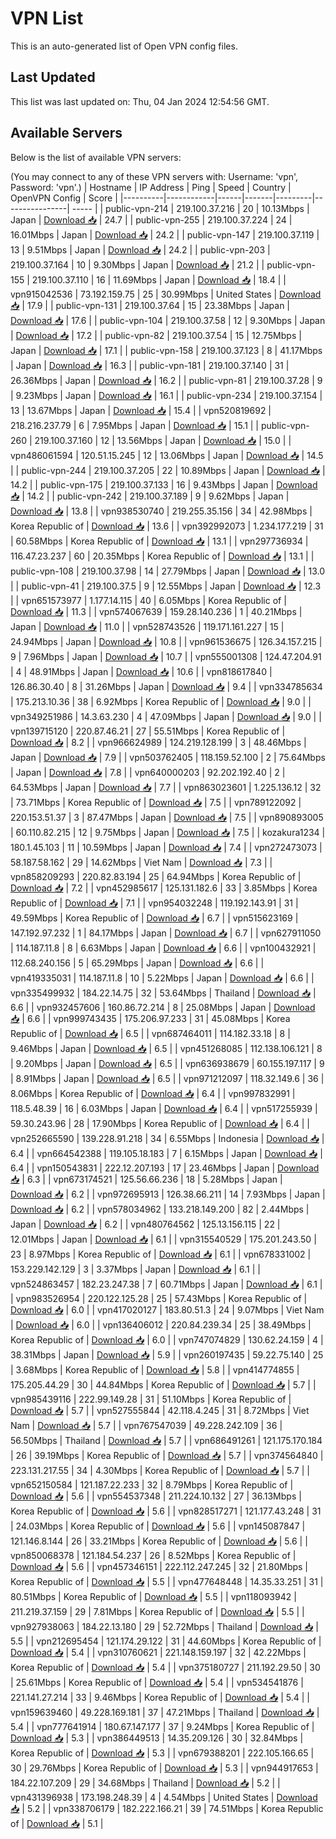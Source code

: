 # VPN List

This is an auto-generated list of Open VPN config files.

## Last Updated

This list was last updated on: Thu, 04 Jan 2024 12:54:56 GMT.

## Available Servers

Below is the list of available VPN servers:

(You may connect to any of these VPN servers with: Username: 'vpn', Password: 'vpn'.)
| Hostname | IP Address | Ping | Speed | Country | OpenVPN Config | Score |
|----------|------------|------|-------|---------|----------------| ----- |
| public-vpn-214 | 219.100.37.216 | 20 | 10.13Mbps | Japan | [Download 📥](./configs/server_0_JP.ovpn) | 24.7 |
| public-vpn-255 | 219.100.37.224 | 24 | 16.01Mbps | Japan | [Download 📥](./configs/server_1_JP.ovpn) | 24.2 |
| public-vpn-147 | 219.100.37.119 | 13 | 9.51Mbps | Japan | [Download 📥](./configs/server_2_JP.ovpn) | 24.2 |
| public-vpn-203 | 219.100.37.164 | 10 | 9.30Mbps | Japan | [Download 📥](./configs/server_3_JP.ovpn) | 21.2 |
| public-vpn-155 | 219.100.37.110 | 16 | 11.69Mbps | Japan | [Download 📥](./configs/server_4_JP.ovpn) | 18.4 |
| vpn915042536 | 73.192.159.75 | 25 | 30.99Mbps | United States | [Download 📥](./configs/server_5_US.ovpn) | 17.9 |
| public-vpn-131 | 219.100.37.64 | 15 | 23.38Mbps | Japan | [Download 📥](./configs/server_6_JP.ovpn) | 17.6 |
| public-vpn-104 | 219.100.37.58 | 12 | 9.30Mbps | Japan | [Download 📥](./configs/server_7_JP.ovpn) | 17.2 |
| public-vpn-82 | 219.100.37.54 | 15 | 12.75Mbps | Japan | [Download 📥](./configs/server_8_JP.ovpn) | 17.1 |
| public-vpn-158 | 219.100.37.123 | 8 | 41.17Mbps | Japan | [Download 📥](./configs/server_9_JP.ovpn) | 16.3 |
| public-vpn-181 | 219.100.37.140 | 31 | 26.36Mbps | Japan | [Download 📥](./configs/server_10_JP.ovpn) | 16.2 |
| public-vpn-81 | 219.100.37.28 | 9 | 9.23Mbps | Japan | [Download 📥](./configs/server_11_JP.ovpn) | 16.1 |
| public-vpn-234 | 219.100.37.154 | 13 | 13.67Mbps | Japan | [Download 📥](./configs/server_12_JP.ovpn) | 15.4 |
| vpn520819692 | 218.216.237.79 | 6 | 7.95Mbps | Japan | [Download 📥](./configs/server_13_JP.ovpn) | 15.1 |
| public-vpn-260 | 219.100.37.160 | 12 | 13.56Mbps | Japan | [Download 📥](./configs/server_14_JP.ovpn) | 15.0 |
| vpn486061594 | 120.51.15.245 | 12 | 13.06Mbps | Japan | [Download 📥](./configs/server_15_JP.ovpn) | 14.5 |
| public-vpn-244 | 219.100.37.205 | 22 | 10.89Mbps | Japan | [Download 📥](./configs/server_16_JP.ovpn) | 14.2 |
| public-vpn-175 | 219.100.37.133 | 16 | 9.43Mbps | Japan | [Download 📥](./configs/server_17_JP.ovpn) | 14.2 |
| public-vpn-242 | 219.100.37.189 | 9 | 9.62Mbps | Japan | [Download 📥](./configs/server_18_JP.ovpn) | 13.8 |
| vpn938530740 | 219.255.35.156 | 34 | 42.98Mbps | Korea Republic of | [Download 📥](./configs/server_19_KR.ovpn) | 13.6 |
| vpn392992073 | 1.234.177.219 | 31 | 60.58Mbps | Korea Republic of | [Download 📥](./configs/server_20_KR.ovpn) | 13.1 |
| vpn297736934 | 116.47.23.237 | 60 | 20.35Mbps | Korea Republic of | [Download 📥](./configs/server_21_KR.ovpn) | 13.1 |
| public-vpn-108 | 219.100.37.98 | 14 | 27.79Mbps | Japan | [Download 📥](./configs/server_22_JP.ovpn) | 13.0 |
| public-vpn-41 | 219.100.37.5 | 9 | 12.55Mbps | Japan | [Download 📥](./configs/server_23_JP.ovpn) | 12.3 |
| vpn651573977 | 1.177.14.115 | 40 | 6.05Mbps | Korea Republic of | [Download 📥](./configs/server_24_KR.ovpn) | 11.3 |
| vpn574067639 | 159.28.140.236 | 1 | 40.21Mbps | Japan | [Download 📥](./configs/server_25_JP.ovpn) | 11.0 |
| vpn528743526 | 119.171.161.227 | 15 | 24.94Mbps | Japan | [Download 📥](./configs/server_26_JP.ovpn) | 10.8 |
| vpn961536675 | 126.34.157.215 | 9 | 7.96Mbps | Japan | [Download 📥](./configs/server_27_JP.ovpn) | 10.7 |
| vpn555001308 | 124.47.204.91 | 4 | 48.91Mbps | Japan | [Download 📥](./configs/server_28_JP.ovpn) | 10.6 |
| vpn818617840 | 126.86.30.40 | 8 | 31.26Mbps | Japan | [Download 📥](./configs/server_29_JP.ovpn) | 9.4 |
| vpn334785634 | 175.213.10.36 | 38 | 6.92Mbps | Korea Republic of | [Download 📥](./configs/server_30_KR.ovpn) | 9.0 |
| vpn349251986 | 14.3.63.230 | 4 | 47.09Mbps | Japan | [Download 📥](./configs/server_31_JP.ovpn) | 9.0 |
| vpn139715120 | 220.87.46.21 | 27 | 55.51Mbps | Korea Republic of | [Download 📥](./configs/server_32_KR.ovpn) | 8.2 |
| vpn966624989 | 124.219.128.199 | 3 | 48.46Mbps | Japan | [Download 📥](./configs/server_33_JP.ovpn) | 7.9 |
| vpn503762405 | 118.159.52.100 | 2 | 75.64Mbps | Japan | [Download 📥](./configs/server_34_JP.ovpn) | 7.8 |
| vpn640000203 | 92.202.192.40 | 2 | 64.53Mbps | Japan | [Download 📥](./configs/server_35_JP.ovpn) | 7.7 |
| vpn863023601 | 1.225.136.12 | 32 | 73.71Mbps | Korea Republic of | [Download 📥](./configs/server_36_KR.ovpn) | 7.5 |
| vpn789122092 | 220.153.51.37 | 3 | 87.47Mbps | Japan | [Download 📥](./configs/server_37_JP.ovpn) | 7.5 |
| vpn890893005 | 60.110.82.215 | 12 | 9.75Mbps | Japan | [Download 📥](./configs/server_38_JP.ovpn) | 7.5 |
| kozakura1234 | 180.1.45.103 | 11 | 10.59Mbps | Japan | [Download 📥](./configs/server_39_JP.ovpn) | 7.4 |
| vpn272473073 | 58.187.58.162 | 29 | 14.62Mbps | Viet Nam | [Download 📥](./configs/server_40_VN.ovpn) | 7.3 |
| vpn858209293 | 220.82.83.194 | 25 | 64.94Mbps | Korea Republic of | [Download 📥](./configs/server_41_KR.ovpn) | 7.2 |
| vpn452985617 | 125.131.182.6 | 33 | 3.85Mbps | Korea Republic of | [Download 📥](./configs/server_42_KR.ovpn) | 7.1 |
| vpn954032248 | 119.192.143.91 | 31 | 49.59Mbps | Korea Republic of | [Download 📥](./configs/server_43_KR.ovpn) | 6.7 |
| vpn515623169 | 147.192.97.232 | 1 | 84.17Mbps | Japan | [Download 📥](./configs/server_44_JP.ovpn) | 6.7 |
| vpn627911050 | 114.187.11.8 | 8 | 6.63Mbps | Japan | [Download 📥](./configs/server_45_JP.ovpn) | 6.6 |
| vpn100432921 | 112.68.240.156 | 5 | 65.29Mbps | Japan | [Download 📥](./configs/server_46_JP.ovpn) | 6.6 |
| vpn419335031 | 114.187.11.8 | 10 | 5.22Mbps | Japan | [Download 📥](./configs/server_47_JP.ovpn) | 6.6 |
| vpn335499932 | 184.22.14.75 | 32 | 53.64Mbps | Thailand | [Download 📥](./configs/server_48_TH.ovpn) | 6.6 |
| vpn932457606 | 160.86.72.214 | 8 | 25.08Mbps | Japan | [Download 📥](./configs/server_49_JP.ovpn) | 6.6 |
| vpn999743435 | 175.206.97.233 | 31 | 45.08Mbps | Korea Republic of | [Download 📥](./configs/server_50_KR.ovpn) | 6.5 |
| vpn687464011 | 114.182.33.18 | 8 | 9.46Mbps | Japan | [Download 📥](./configs/server_51_JP.ovpn) | 6.5 |
| vpn451268085 | 112.138.106.121 | 8 | 9.20Mbps | Japan | [Download 📥](./configs/server_52_JP.ovpn) | 6.5 |
| vpn636938679 | 60.155.197.117 | 9 | 8.91Mbps | Japan | [Download 📥](./configs/server_53_JP.ovpn) | 6.5 |
| vpn971212097 | 118.32.149.6 | 36 | 8.06Mbps | Korea Republic of | [Download 📥](./configs/server_54_KR.ovpn) | 6.4 |
| vpn997832991 | 118.5.48.39 | 16 | 6.03Mbps | Japan | [Download 📥](./configs/server_55_JP.ovpn) | 6.4 |
| vpn517255939 | 59.30.243.96 | 28 | 17.90Mbps | Korea Republic of | [Download 📥](./configs/server_56_KR.ovpn) | 6.4 |
| vpn252665590 | 139.228.91.218 | 34 | 6.55Mbps | Indonesia | [Download 📥](./configs/server_57_ID.ovpn) | 6.4 |
| vpn664542388 | 119.105.18.183 | 7 | 6.15Mbps | Japan | [Download 📥](./configs/server_58_JP.ovpn) | 6.4 |
| vpn150543831 | 222.12.207.193 | 17 | 23.46Mbps | Japan | [Download 📥](./configs/server_59_JP.ovpn) | 6.3 |
| vpn673174521 | 125.56.66.236 | 18 | 5.28Mbps | Japan | [Download 📥](./configs/server_60_JP.ovpn) | 6.2 |
| vpn972695913 | 126.38.66.211 | 14 | 7.93Mbps | Japan | [Download 📥](./configs/server_61_JP.ovpn) | 6.2 |
| vpn578034962 | 133.218.149.200 | 82 | 2.44Mbps | Japan | [Download 📥](./configs/server_62_JP.ovpn) | 6.2 |
| vpn480764562 | 125.13.156.115 | 22 | 12.01Mbps | Japan | [Download 📥](./configs/server_63_JP.ovpn) | 6.1 |
| vpn315540529 | 175.201.243.50 | 23 | 8.97Mbps | Korea Republic of | [Download 📥](./configs/server_64_KR.ovpn) | 6.1 |
| vpn678331002 | 153.229.142.129 | 3 | 3.37Mbps | Japan | [Download 📥](./configs/server_65_JP.ovpn) | 6.1 |
| vpn524863457 | 182.23.247.38 | 7 | 60.71Mbps | Japan | [Download 📥](./configs/server_66_JP.ovpn) | 6.1 |
| vpn983526954 | 220.122.125.28 | 25 | 57.43Mbps | Korea Republic of | [Download 📥](./configs/server_67_KR.ovpn) | 6.0 |
| vpn417020127 | 183.80.51.3 | 24 | 9.07Mbps | Viet Nam | [Download 📥](./configs/server_68_VN.ovpn) | 6.0 |
| vpn136406012 | 220.84.239.34 | 25 | 38.49Mbps | Korea Republic of | [Download 📥](./configs/server_69_KR.ovpn) | 6.0 |
| vpn747074829 | 130.62.24.159 | 4 | 38.31Mbps | Japan | [Download 📥](./configs/server_70_JP.ovpn) | 5.9 |
| vpn260197435 | 59.22.75.140 | 25 | 3.68Mbps | Korea Republic of | [Download 📥](./configs/server_71_KR.ovpn) | 5.8 |
| vpn414774855 | 175.205.44.29 | 30 | 44.84Mbps | Korea Republic of | [Download 📥](./configs/server_72_KR.ovpn) | 5.7 |
| vpn985439116 | 222.99.149.28 | 31 | 51.10Mbps | Korea Republic of | [Download 📥](./configs/server_73_KR.ovpn) | 5.7 |
| vpn527555844 | 42.118.4.245 | 31 | 8.72Mbps | Viet Nam | [Download 📥](./configs/server_74_VN.ovpn) | 5.7 |
| vpn767547039 | 49.228.242.109 | 36 | 56.50Mbps | Thailand | [Download 📥](./configs/server_75_TH.ovpn) | 5.7 |
| vpn686491261 | 121.175.170.184 | 26 | 39.19Mbps | Korea Republic of | [Download 📥](./configs/server_76_KR.ovpn) | 5.7 |
| vpn374564840 | 223.131.217.55 | 34 | 4.30Mbps | Korea Republic of | [Download 📥](./configs/server_77_KR.ovpn) | 5.7 |
| vpn652150584 | 121.187.22.233 | 32 | 8.79Mbps | Korea Republic of | [Download 📥](./configs/server_78_KR.ovpn) | 5.6 |
| vpn554537348 | 211.224.10.132 | 27 | 36.13Mbps | Korea Republic of | [Download 📥](./configs/server_79_KR.ovpn) | 5.6 |
| vpn828517271 | 121.177.43.248 | 31 | 24.03Mbps | Korea Republic of | [Download 📥](./configs/server_80_KR.ovpn) | 5.6 |
| vpn145087847 | 121.146.8.144 | 26 | 33.21Mbps | Korea Republic of | [Download 📥](./configs/server_81_KR.ovpn) | 5.6 |
| vpn850068378 | 121.184.54.237 | 26 | 8.52Mbps | Korea Republic of | [Download 📥](./configs/server_82_KR.ovpn) | 5.6 |
| vpn457346151 | 222.112.247.245 | 32 | 21.80Mbps | Korea Republic of | [Download 📥](./configs/server_83_KR.ovpn) | 5.5 |
| vpn477648448 | 14.35.33.251 | 31 | 80.51Mbps | Korea Republic of | [Download 📥](./configs/server_84_KR.ovpn) | 5.5 |
| vpn118093942 | 211.219.37.159 | 29 | 7.81Mbps | Korea Republic of | [Download 📥](./configs/server_85_KR.ovpn) | 5.5 |
| vpn927938063 | 184.22.13.180 | 29 | 52.72Mbps | Thailand | [Download 📥](./configs/server_86_TH.ovpn) | 5.5 |
| vpn212695454 | 121.174.29.122 | 31 | 44.60Mbps | Korea Republic of | [Download 📥](./configs/server_87_KR.ovpn) | 5.4 |
| vpn310760621 | 221.148.159.197 | 32 | 42.22Mbps | Korea Republic of | [Download 📥](./configs/server_88_KR.ovpn) | 5.4 |
| vpn375180727 | 211.192.29.50 | 30 | 25.61Mbps | Korea Republic of | [Download 📥](./configs/server_89_KR.ovpn) | 5.4 |
| vpn534541876 | 221.141.27.214 | 33 | 9.46Mbps | Korea Republic of | [Download 📥](./configs/server_90_KR.ovpn) | 5.4 |
| vpn159639460 | 49.228.169.181 | 37 | 47.21Mbps | Thailand | [Download 📥](./configs/server_91_TH.ovpn) | 5.4 |
| vpn777641914 | 180.67.147.177 | 37 | 9.24Mbps | Korea Republic of | [Download 📥](./configs/server_92_KR.ovpn) | 5.3 |
| vpn386449513 | 14.35.209.126 | 30 | 32.84Mbps | Korea Republic of | [Download 📥](./configs/server_93_KR.ovpn) | 5.3 |
| vpn679388201 | 222.105.166.65 | 30 | 29.76Mbps | Korea Republic of | [Download 📥](./configs/server_94_KR.ovpn) | 5.3 |
| vpn944917653 | 184.22.107.209 | 29 | 34.68Mbps | Thailand | [Download 📥](./configs/server_95_TH.ovpn) | 5.2 |
| vpn431396938 | 173.198.248.39 | 4 | 4.54Mbps | United States | [Download 📥](./configs/server_96_US.ovpn) | 5.2 |
| vpn338706179 | 182.222.166.21 | 39 | 74.51Mbps | Korea Republic of | [Download 📥](./configs/server_97_KR.ovpn) | 5.1 |
